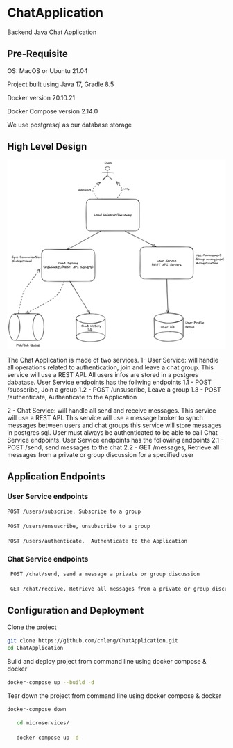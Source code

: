 # ChatApplication
Backend Java Chat Application


## Pre-Requisite

   OS: MacOS or Ubuntu 21.04

   Project built using Java 17, Gradle 8.5

   Docker version 20.10.21

   Docker Compose version 2.14.0

   We use postgresql as our database storage


## High Level Design

![Chat Server High Level Design](ChatServer.png)

The Chat Application is made of two services.
1- User Service: will handle all operations related to authentication, join and leave a chat group. This service will use a REST API. 
All users infos are stored in a postgres dabatase. User Service endpoints has the follwing endpoints
1.1 -  POST /subscribe, Join a group
1.2 -  POST /unsuscribe, Leave a group
1.3 -  POST /authenticate, Authenticate to the Application


2 - Chat Service: will handle all send and receive messages. This service will use a REST API. 
This service will use a message broker to synch messages between users and chat groups
this service will store messages in postgres sql.
User must always be authenticated to be able to call Chat Service endpoints. User Service endpoints has the following endpoints
2.1 -  POST /send, send messages to the chat
2.2 -  GET /messages, Retrieve all messages from a private or group discussion for a specified user

## Application Endpoints

### User Service endpoints

  ``` sh
  POST /users/subscribe, Subscribe to a group

  POST /users/unsuscribe, unsubscribe to a group

  POST /users/authenticate,  Authenticate to the Application
  ```

  
### Chat Service endpoints
  
  ``` sh
   POST /chat/send, send a message a private or group discussion
  
   GET /chat/receive, Retrieve all messages from a private or group discussion
   ```


## Configuration and Deployment

   Clone the project
   ``` sh
   git clone https://github.com/cnleng/ChatApplication.git
   cd ChatApplication
   ```

   Build and deploy project from command line using docker compose & docker
   ``` sh
   docker-compose up --build -d
   ```
   Tear down the project from command line using docker compose & docker
   ``` sh
   docker-compose down
   ```




   ``` sh
      cd microservices/
   
      docker-compose up -d 
   ```